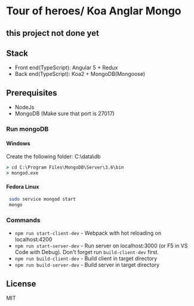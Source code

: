 # Tour of heroes/ Koa Anglar Mongo

## this project not done yet

## Stack

* Front end(TypeScript): Angular 5 + Redux
* Back end(TypeScript): Koa2 + MongoDB(Mongoose)

## Prerequisites

* NodeJs
* MongoDB (Make sure that port is 27017)

### Run mongoDB

#### Windows

Create the following folder: C:\data\db

```cmd
> cd C:\Program Files\MongoDB\Server\3.6\bin
> mongod.exe
```

#### Fedora Linux

```bash
 sudo service mongod start
 mongo
```

### Commands

* ```npm run start-client-dev``` - Webpack with hot reloading on localhost:4200
* ```npm run start-server-dev``` - Run server on localhost:3000 (or F5 in VS Code with Debug). Don't forget run ```build-client-dev``` first.
* ```npm run build-client-dev``` - Build client in target directory
* ```npm run build-server-dev``` - Build server in target directory

## License

MIT
